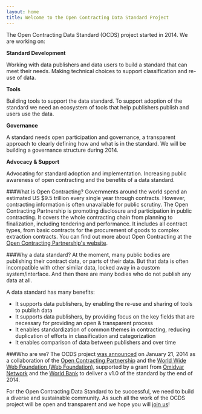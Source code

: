 ```yaml
---
layout: home
title: Welcome to the Open Contracting Data Standard Project
---
```

The Open Contracting Data Standard (OCDS) project started in 2014. We are working on:

**Standard Development**

Working with data publishers and data users to build a standard that can meet their needs. Making technical choices to support classification and re-use of data.

**Tools**

Building tools to support the data standard. To support adoption of the standard we need an ecosystem of tools that help publishers publish and users use the data.

**Governance**

A standard needs open participation and governance, a transparent approach to clearly defining how and what is in the standard. We will be building a governance structure during 2014.

**Advocacy & Support**

Advocating for standard adoption and implementation. Increasing public awareness of open contracting and the benefits of a data standard.


###What is Open Contracting?
Governments around the world spend an estimated US $9.5 trillion every single year through contracts. However, contracting information is often unavailable for public scrutiny. The Open Contracting Partnership is promoting disclosure and participation in public contracting. It covers the whole contracting chain from planning to finalization, including tendering and performance. It includes all contract types, from basic contracts for the procurement of goods to complex extraction contracts. You can find out more about Open Contracting at the [Open Contracting Partnership's website](http://www.open-contracting.org/home-v1).

###Why a data standard?
At the moment, many public bodies are publishing their contract data, or parts of their data. But that data is often incompatible with other similar data, locked away in a custom system/interface. And then there are many bodies who do not publish any data at all.

A data standard has many benefits:

* It supports data publishers, by enabling the re-use and sharing of tools to publish data
* It supports data publishers, by providing focus on the key fields that are necessary for providing an open &  transparent process
* It enables standardization of common themes in contracting, reducing duplication of efforts in classification and categorization
* It enables comparison of data between publishers and over time

###Who are we?
The OCDS project [was announced](http://www.webfoundation.org/2014/01/web-foundation-to-develop-first-ever-open-contracting-data-standard/) on January 21, 2014 as a collaboration of the [Open Contracting Partnership](http://www.open-contracting.org/home-v1) and the [World Wide Web Foundation (Web Foundation)](http://www.webfoundation.org), supported by a grant from [Omidyar Network](http://www.omidyar.com/) and the [World Bank](http://www.worldbank.org) to deliver a v1.0 of the standard by the end of 2014.

For the Open Contracting Data Standard to be successful, we need to build a diverse and sustainable community. As such all the work of the OCDS project will be open and transparent and we hope you will [join us](pages/community.html)!
